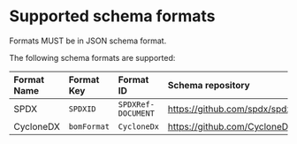 <!--
#
# Licensed to the Apache Software Foundation (ASF) under one or more
# contributor license agreements.  See the NOTICE file distributed with
# this work for additional information regarding copyright ownership.
# The ASF licenses this file to You under the Apache License, Version 2.0
# (the "License"); you may not use this file except in compliance with
# the License.  You may obtain a copy of the License at
#
#     http://www.apache.org/licenses/LICENSE-2.0
#
# Unless required by applicable law or agreed to in writing, software
# distributed under the License is distributed on an "AS IS" BASIS,
# WITHOUT WARRANTIES OR CONDITIONS OF ANY KIND, either express or implied.
# See the License for the specific language governing permissions and
# limitations under the License.
#
-->

# Supported schema formats

Formats MUST be in JSON schema format.

The following schema formats are supported:

| Format Name | Format Key | Format ID | Schema repository |
| :-- | :-- | :-- | :-- |
| SPDX | `SPDXID` | `SPDXRef-DOCUMENT` | https://github.com/spdx/spdx-spec |
| CycloneDX | `bomFormat` | `CycloneDx` | https://github.com/CycloneDX/specification |
